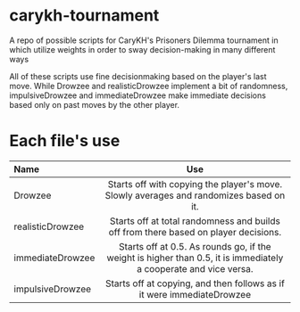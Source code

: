 # carykh-tournament
A repo of possible scripts for CaryKH's Prisoners Dilemma tournament in which utilize weights in order to sway decision-making in many different ways

All of these scripts use fine decisionmaking based on the player's last move. While Drowzee and realisticDrowzee implement a bit of randomness, impulsiveDrowzee and immediateDrowzee make immediate decisions based only on past moves by the other player.

# Each file's use
Name  | Use
| :------------ |:---------------:|
Drowzee  | Starts off with copying the player's move. Slowly averages and randomizes based on it.
realisticDrowzee  | Starts off at total randomness and builds off from there based on player decisions.
immediateDrowzee | Starts off at 0.5. As rounds go, if the weight is higher than 0.5, it is immediately a cooperate and vice versa.
impulsiveDrowzee | Starts off at copying, and then follows as if it were immediateDrowzee
